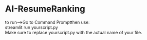 # AI-ResumeRanking
to run-->Go to Command Promptthen use:<br>
streamlit run yourscript.py<br>
Make sure to replace yourscript.py with the actual name of your file.

